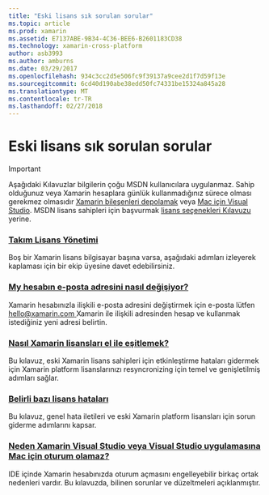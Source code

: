 ```yaml
---
title: "Eski lisans sık sorulan sorular"
ms.topic: article
ms.prod: xamarin
ms.assetid: E7137ABE-9B34-4C36-BEE6-B2601183CD38
ms.technology: xamarin-cross-platform
author: asb3993
ms.author: amburns
ms.date: 03/29/2017
ms.openlocfilehash: 934c3cc2d5e506fc9f39137a9cee2d1f7d59f13e
ms.sourcegitcommit: 6cd40d190abe38edd50fc74331be15324a845a28
ms.translationtype: MT
ms.contentlocale: tr-TR
ms.lasthandoff: 02/27/2018
---
```

# <a name="legacy-license-frequently-asked-questions"></a>Eski lisans sık sorulan sorular

> [!IMPORTANT]
> Aşağıdaki Kılavuzlar bilgilerin çoğu MSDN kullanıcılara uygulanmaz. Sahip olduğunuz veya Xamarin hesaplara günlük kullanmadığınız sürece olması gerekmez olmasıdır [Xamarin bileşenleri depolamak](https://components.xamarin.com/) veya [Mac için Visual Studio](~/cross-platform/get-started/requirements.md). MSDN lisans sahipleri için başvurmak [lisans seçenekleri Kılavuzu](~/cross-platform/get-started/requirements.md) yerine.


### <a name="team-license-managementteam-managementmd"></a>[Takım Lisans Yönetimi](team-management.md)
Boş bir Xamarin lisans bilgisayar başına varsa, aşağıdaki adımları izleyerek kaplaması için bir ekip üyesine davet edebilirsiniz.

### <a name="how-do-i-change-my-accounts-email-addresschange-emailmd"></a>[My hesabın e-posta adresini nasıl değişiyor?](change-email.md)
Xamarin hesabınızla ilişkili e-posta adresini değiştirmek için e-posta lütfen [ hello@xamarin.com ](mailto:hello@xamarin.com) Xamarin ile ilişkili adresinden hesap ve kullanmak istediğiniz yeni adresi belirtin. 

### <a name="how-do-i-manually-resynchronize-xamarin-licensesresync-licensesmd"></a>[Nasıl Xamarin lisansları el ile eşitlemek?](resync-licenses.md)
Bu kılavuz, eski Xamarin lisans sahipleri için etkinleştirme hataları gidermek için Xamarin platform lisanslarınızı resyncronizing için temel ve genişletilmiş adımları sağlar.

### <a name="some-specific-licensing-errorslicensing-errorsmd"></a>[Belirli bazı lisans hataları](licensing-errors.md)
Bu kılavuz, genel hata iletileri ve eski Xamarin platform lisansları için sorun giderme adımlarını kapsar.

### <a name="why-cant-i-log-into-xamarin-in-visual-studio-or-visual-studio-for-maclogin-troubleshootingmd"></a>[Neden Xamarin Visual Studio veya Visual Studio uygulamasına Mac için oturum olamaz?](login-troubleshooting.md)
IDE içinde Xamarin hesabınızda oturum açmasını engelleyebilir birkaç ortak nedenleri vardır. Bu kılavuzda, bilinen sorunlar ve düzeltmeleri açıklanmıştır.
